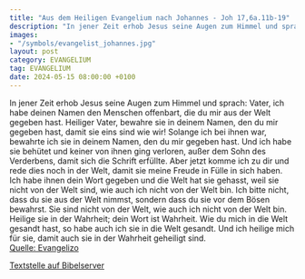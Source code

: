```yaml
---
title: "Aus dem Heiligen Evangelium nach Johannes - Joh 17,6a.11b-19"
description: "In jener Zeit erhob Jesus seine Augen zum Himmel und sprach:  Vater, ich habe deinen Namen den Menschen offenbart, die du mir aus der Welt gegeben hast. Heiliger Vater, bewahre sie in deinem Namen, den du mir gegeben hast, damit sie eins sind wie wir! Solange ich bei ihnen war, ...."
images:
- "/symbols/evangelist_johannes.jpg"
layout: post
category: EVANGELIUM
tag: EVANGELIUM
date: 2024-05-15 08:00:00 +0100
---
```

In jener Zeit erhob Jesus seine Augen zum Himmel und sprach: 
Vater, ich habe deinen Namen den Menschen offenbart, die du mir aus der Welt gegeben hast.
Heiliger Vater, bewahre sie in deinem Namen, den du mir gegeben hast, damit sie eins sind wie wir!
Solange ich bei ihnen war, bewahrte ich sie in deinem Namen, den du mir gegeben hast.<!--more--> Und ich habe sie behütet und keiner von ihnen ging verloren, außer dem Sohn des Verderbens, damit sich die Schrift erfüllte.
Aber jetzt komme ich zu dir und rede dies noch in der Welt, damit sie meine Freude in Fülle in sich haben.
Ich habe ihnen dein Wort gegeben und die Welt hat sie gehasst, weil sie nicht von der Welt sind, wie auch ich nicht von der Welt bin.
Ich bitte nicht, dass du sie aus der Welt nimmst, sondern dass du sie vor dem Bösen bewahrst.
Sie sind nicht von der Welt, wie auch ich nicht von der Welt bin.
Heilige sie in der Wahrheit; dein Wort ist Wahrheit.
Wie du mich in die Welt gesandt hast, so habe auch ich sie in die Welt gesandt.
Und ich heilige mich für sie, damit auch sie in der Wahrheit geheiligt sind.<br>
[Quelle: Evangelizo](https://evangeliumtagfuertag.org/DE/gospel)

[Textstelle auf Bibelserver](https://www.bibleserver.com/EU/Johannes17,6a.11b-19)
